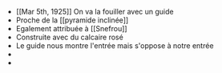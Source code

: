 - [[Mar 5th, 1925]] On va la fouiller avec un guide
- Proche de la [[pyramide inclinée]]
- Egalement attribuée à [[Snefrou]]
- Construite avec du calcaire rosé
- Le guide nous montre l'entrée mais s'oppose à notre entrée
-
-